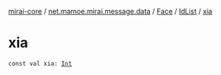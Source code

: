[mirai-core](../../../index.md) / [net.mamoe.mirai.message.data](../../index.md) / [Face](../index.md) / [IdList](index.md) / [xia](./xia.md)

# xia

`const val xia: `[`Int`](https://kotlinlang.org/api/latest/jvm/stdlib/kotlin/-int/index.html)